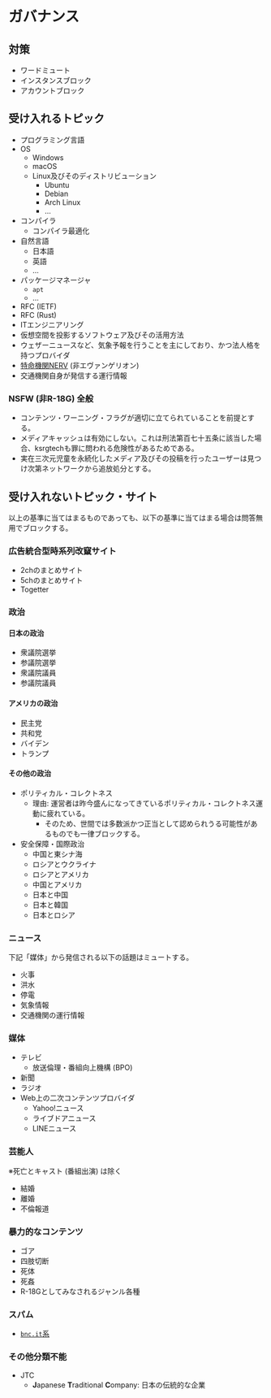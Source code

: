# ガバナンス

## 対策
* ワードミュート
* インスタンスブロック
* アカウントブロック

## 受け入れるトピック
* プログラミング言語
* OS
  * Windows
  * macOS
  * Linux及びそのディストリビューション
    * Ubuntu
    * Debian
    * Arch Linux
    * …
* コンパイラ
  * コンパイラ最適化
* 自然言語
  * 日本語
  * 英語
  * …
* パッケージマネージャ
  * `apt`
  * …
* RFC (IETF)
* RFC (Rust)
* ITエンジニアリング
* 仮想空間を投影するソフトウェア及びその活用方法
* ウェザーニュースなど、気象予報を行うことを主にしており、かつ法人格を持つプロバイダ
* [特命機関NERV](https://twitter.com/UN_NERV) (非エヴァンゲリオン)
* 交通機関自身が発信する運行情報

### NSFW (非R-18G) 全般
* コンテンツ・ワーニング・フラグが適切に立てられていることを前提とする。
* メディアキャッシュは有効にしない。これは刑法第百七十五条に該当した場合、ksrgtechも罪に問われる危険性があるためである。
* 実在三次元児童を永続化したメディア及びその投稿を行ったユーザーは見つけ次第ネットワークから追放処分とする。

## 受け入れないトピック・サイト
以上の基準に当てはまるものであっても、以下の基準に当てはまる場合は問答無用でブロックする。

### 広告統合型時系列改竄サイト
* 2chのまとめサイト
* 5chのまとめサイト
* Togetter

### 政治
#### 日本の政治
* 衆議院選挙
* 参議院選挙
* 衆議院議員
* 参議院議員

#### アメリカの政治
* 民主党
* 共和党
* バイデン
* トランプ

#### その他の政治
* ポリティカル・コレクトネス
  * 理由: 運営者は昨今盛んになってきているポリティカル・コレクトネス運動に疲れている。
    * そのため、世間では多数派かつ正当として認められうる可能性があるものでも一律ブロックする。
* 安全保障・国際政治
  * 中国と東シナ海
  * ロシアとウクライナ
  * ロシアとアメリカ
  * 中国とアメリカ
  * 日本と中国
  * 日本と韓国
  * 日本とロシア

### ニュース
下記「媒体」から発信される以下の話題はミュートする。
* 火事
* 洪水
* 停電
* 気象情報
* 交通機関の運行情報

### 媒体
* テレビ
  * 放送倫理・番組向上機構 (BPO)
* 新聞
* ラジオ
* Web上の二次コンテンツプロバイダ
  * Yahoo!ニュース
  * ライブドアニュース
  * LINEニュース

### 芸能人
※死亡とキャスト (番組出演) は除く

* 結婚
* 離婚
* 不倫報道

### 暴力的なコンテンツ
* ゴア
* 四肢切断
* 死体
* 死姦
* R-18Gとしてみなされるジャンル各種

### スパム
* [`bnc.it`系](https://github.com/KisaragiEffective/no_knightmare)

### その他分類不能
* JTC
  * **J**apanese **T**raditional **C**ompany: 日本の伝統的な企業

